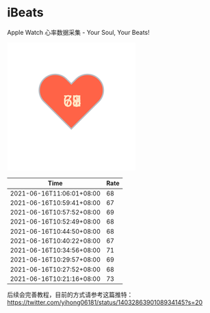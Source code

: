 # iBeats
Apple Watch 心率数据采集 - Your Soul, Your Beats!

![](./files/heart.svg)

<!--START_SECTION:my_heart_rate-->
| Time | Rate | 
 | ---- | ---- | 
| 2021-06-16T11:06:01+08:00 | 68 |
| 2021-06-16T10:59:41+08:00 | 67 |
| 2021-06-16T10:57:52+08:00 | 69 |
| 2021-06-16T10:52:49+08:00 | 68 |
| 2021-06-16T10:44:50+08:00 | 68 |
| 2021-06-16T10:40:22+08:00 | 67 |
| 2021-06-16T10:34:56+08:00 | 71 |
| 2021-06-16T10:29:57+08:00 | 69 |
| 2021-06-16T10:27:52+08:00 | 68 |
| 2021-06-16T10:21:16+08:00 | 73 |

<!--END_SECTION:my_heart_rate-->

后续会完善教程，目前的方式请参考这篇推特：https://twitter.com/yihong06181/status/1403286390108934145?s=20